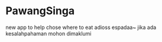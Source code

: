 # PawangSinga
new app to help chose where to eat adioss espadaa~
jika ada kesalahpahaman mohon dimaklumi
